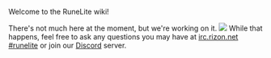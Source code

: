 Welcome to the RuneLite wiki!

There's not much here at the moment, but we're working on it.
![](http://i.imgur.com/cZGjaRG.gif)
While that happens, feel free to ask any questions you may have at [irc.rizon.net #runelite](http://qchat.rizon.net/?channels=runelite&uio=d4) or join our [Discord](https://discord.gg/mePCs8U) server.